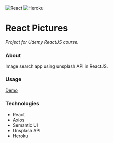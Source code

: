 ![React](https://github.com/ermondel/wiki/blob/master/files/icons48b/React48b.png)
![Heroku](https://github.com/ermondel/wiki/blob/master/files/icons48b/Heroku48b.png)

# React Pictures

_Project for Udemy ReactJS course._

### About

Image search app using unsplash API in ReactJS.

### Usage

[Demo](https://demo-react-pics.herokuapp.com)

### Technologies

- React
- Axios
- Semantic UI
- Unsplash API
- Heroku
